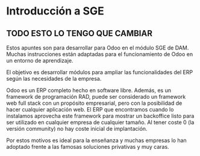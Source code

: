 # Introducción a SGE

TODO ESTO LO TENGO QUE CAMBIAR
---

Estos apuntes son para desarrollar para Odoo en el módulo SGE de DAM. Muchas instrucciones están adaptadas para el funcionamiento de Odoo en un entorno de aprendizaje.

El objetivo es desarrollar módulos para ampliar las funcionalidades del ERP según las necesidades de la empresa.

Odoo es un ERP completo hecho en software libre. Además, es un framework de programación RAD, puede ser considerado un framework web full stack con un propósito empresarial, pero con la posibilidad de hacer cualquier aplicación web. El ERP que encontramos cuando lo instalamos aprovecha este framework para mostrar un backoffice listo para ser utilizado en cualquier empresa de cualquier tamaño. Al tener coste 0 (la versión community) no hay coste inicial de implantación.

Por estos motivos es ideal para la enseñanza y muchas empresas lo han adoptado frente a las famosas soluciones privativas y muy caras.


